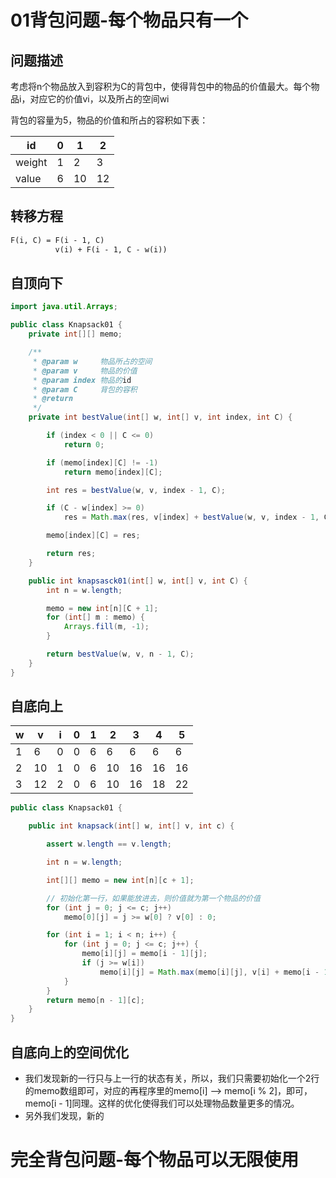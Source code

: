 # 01背包问题-每个物品只有一个

## 问题描述

考虑将n个物品放入到容积为C的背包中，使得背包中的物品的价值最大。每个物品i，对应它的价值vi，以及所占的空间wi

背包的容量为5，物品的价值和所占的容积如下表：

| id     | 0    | 1    | 2    |
| ------ | ---- | ---- | ---- |
| weight | 1    | 2    | 3    |
| value  | 6    | 10   | 12   |

## 转移方程

```latex
F(i, C) = F(i - 1, C)
		  v(i) + F(i - 1, C - w(i))
```

## 自顶向下

```java
import java.util.Arrays;

public class Knapsack01 {
    private int[][] memo;

    /**
     * @param w     物品所占的空间
     * @param v     物品的价值
     * @param index 物品的id
     * @param C     背包的容积
     * @return
     */
    private int bestValue(int[] w, int[] v, int index, int C) {

        if (index < 0 || C <= 0)
            return 0;

        if (memo[index][C] != -1)
            return memo[index][C];

        int res = bestValue(w, v, index - 1, C);

        if (C - w[index] >= 0)
            res = Math.max(res, v[index] + bestValue(w, v, index - 1, C - w[index]));

        memo[index][C] = res;

        return res;
    }

    public int knapsasck01(int[] w, int[] v, int C) {
        int n = w.length;

        memo = new int[n][C + 1];
        for (int[] m : memo) {
            Arrays.fill(m, -1);
        }

        return bestValue(w, v, n - 1, C);
    }
}
```

## 自底向上

| w    | v    | i    | 0    | 1    | 2    | 3    | 4    | 5    |
| ---- | ---- | ---- | ---- | ---- | ---- | ---- | ---- | ---- |
| 1    | 6    | 0    | 0    | 6    | 6    | 6    | 6    | 6    |
| 2    | 10   | 1    | 0    | 6    | 10   | 16   | 16   | 16   |
| 3    | 12   | 2    | 0    | 6    | 10   | 16   | 18   | 22   |

```java
public class Knapsack01 {

    public int knapsack(int[] w, int[] v, int c) {

        assert w.length == v.length;

        int n = w.length;

        int[][] memo = new int[n][c + 1];

        // 初始化第一行，如果能放进去，则价值就为第一个物品的价值
        for (int j = 0; j <= c; j++)
            memo[0][j] = j >= w[0] ? v[0] : 0;

        for (int i = 1; i < n; i++) {
            for (int j = 0; j <= c; j++) {
                memo[i][j] = memo[i - 1][j];
                if (j >= w[i])
                    memo[i][j] = Math.max(memo[i][j], v[i] + memo[i - 1][j - w[i]]);
            }
        }
        return memo[n - 1][c];
    }
}
```

## 自底向上的空间优化

* 我们发现新的一行只与上一行的状态有关，所以，我们只需要初始化一个2行的memo数组即可，对应的再程序里的memo[i] --> memo[i % 2]，即可，memo[i - 1]同理。这样的优化使得我们可以处理物品数量更多的情况。
* 另外我们发现，新的

# 完全背包问题-每个物品可以无限使用

